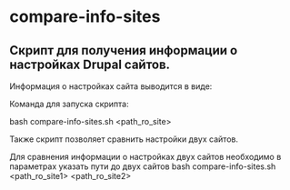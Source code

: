 # compare-info-sites
## Скрипт для получения информации о настройках Drupal сайтов.

Информация о настройках сайта выводится в виде:

<solr core> <db name> <cache default class> <memcached key prefix> <base url>


Команда для запуска скрипта:

bash compare-info-sites.sh <path_ro_site>

Также скрипт позволяет сравнить настройки двух сайтов.

Для сравнения информации о настройках двух сайтов необходимо в параметрах указать пути до двух сайтов
bash compare-info-sites.sh <path_ro_site1> <path_ro_site2>
